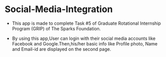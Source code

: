  # Social-Media-Integration

- This app is made to complete Task #5 of Graduate Rotational Internship Program (GRIP) of The Sparks Foundation.

- By using this app,User can login with their social media accounts like Facebook and Google.Then,his/her basic info like Profile photo, Name and Email-id are displayed on the   second page.
